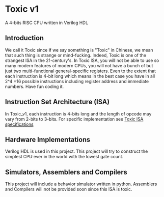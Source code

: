 # Toxic v1
A 4-bits RISC CPU written in Verilog HDL
## Introduction
We call it Toxic since if we say something is "Toxic" in Chinese, we mean that such thing is strange or mind-fucking. Indeed, Toxic is one of the strangest ISA in the 21-century's. In Toxic ISA, you will not be able to use so many modern features of modern CPUs, you will not have a bunch of  but just two multi-functional general-specific registers. Even to the extent that each instruction is 4-bit long which means in the best case you have in all 2^4 =16 possible instructions including register address and immediate numbers. Have fun coding it.
## Instruction Set Architecture (ISA)
In Toxic_v1, each instruction is 4-bits long and the length of opcode may vary from 2-bits to 3-bits. For specific implementation see [Toxic ISA specifications](Toxic_ISA_specifications_v1.md)
## Hardware Implementations
Verilog HDL is used in this project. This project will try to construct the simplest CPU ever in the world with the lowest gate count.
## Simulators, Assemblers and Compilers
This project will include a behavior simulator written in python. Assemblers and Compilers will not be provided soon since this ISA is toxic.

